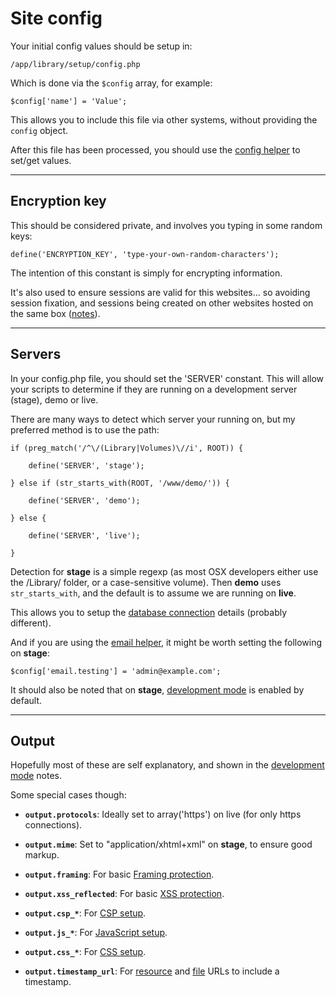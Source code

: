
# Site config

Your initial config values should be setup in:

	/app/library/setup/config.php

Which is done via the `$config` array, for example:

	$config['name'] = 'Value';

This allows you to include this file via other systems, without providing the `config` object.

After this file has been processed, you should use the [config helper](../../doc/helpers/config.md) to set/get values.

---

## Encryption key

This should be considered private, and involves you typing in some random keys:

	define('ENCRYPTION_KEY', 'type-your-own-random-characters');

The intention of this constant is simply for encrypting information.

It's also used to ensure sessions are valid for this websites... so avoiding session fixation, and sessions being created on other websites hosted on the same box ([notes](https://www.sitepoint.com/notes-on-php-session-security/)).

---

## Servers

In your config.php file, you should set the 'SERVER' constant. This will allow your scripts to determine if they are running on a development server (stage), demo or live.

There are many ways to detect which server your running on, but my preferred method is to use the path:

	if (preg_match('/^\/(Library|Volumes)\//i', ROOT)) {

		define('SERVER', 'stage');

	} else if (str_starts_with(ROOT, '/www/demo/')) {

		define('SERVER', 'demo');

	} else {

		define('SERVER', 'live');

	}

Detection for **stage** is a simple regexp (as most OSX developers either use the /Library/ folder, or a case-sensitive volume). Then **demo** uses `str_starts_with`, and the default is to assume we are running on **live**.

This allows you to setup the [database connection](../../doc/system/database.md) details (probably different).

And if you are using the [email helper](../../doc/helpers/email.md), it might be worth setting the following on **stage**:

	$config['email.testing'] = 'admin@example.com';

It should also be noted that on **stage**, [development mode](../../doc/setup/debug.md) is enabled by default.

---

## Output

Hopefully most of these are self explanatory, and shown in the [development mode](../../doc/setup/debug.md) notes.

Some special cases though:

- **`output.protocols`**: Ideally set to array('https') on live (for only https connections).

- **`output.mime`**: Set to "application/xhtml+xml" on **stage**, to ensure good markup.

- **`output.framing`**: For basic [Framing protection](../../doc/security/framing.md).

- **`output.xss_reflected`**: For basic [XSS protection](../../doc/security/xss.md).

- **`output.csp_*`**: For [CSP setup](../../doc/security/csp.md).

- **`output.js_*`**: For [JavaScript setup](../../doc/setup/resources.md).

- **`output.css_*`**: For [CSS setup](../../doc/setup/resources.md).

- **`output.timestamp_url`**: For [resource](../../doc/setup/resources.md) and [file](../../doc/helpers/file.md) URLs to include a timestamp.
